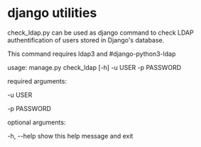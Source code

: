 # django utilities
check_ldap.py can be used as django command to check LDAP authentification of users stored in Django's database.

This command requires ldap3 and  #django-python3-ldap 


usage: manage.py check_ldap [-h] -u USER -p PASSWORD 

required arguments:

-u USER

-p PASSWORD 


optional arguments:

  -h, --help            show this help message and exit
